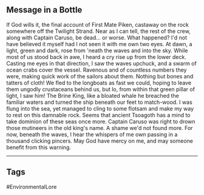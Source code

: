 ## Message in a Bottle
If God wills it, the final account of First Mate Piken, castaway on the rock somewhere off the Twilight Strand. Near as I can tell, the rest of the crew, along with Captain Caruso, be dead... or worse. What happened? I'd not have believed it myself had I not seen it with me own two eyes. At dawn, a light, green and dark, rose from 'neath the waves and into the sky. While most of us stood back in awe, I heard a cry rise up from the lower deck. Casting me eyes in that direction, I saw the waves upchuck, and a swarm of ocean crabs cover the vessel. Ravenous and of countless numbers they were, making quick work of the sailors about them. Nothing but bones and tatters of cloth! We fled to the longboats as fast we could, hoping to leave them ungodly crustaceans behind us, but lo, from within that green pillar of light, I saw him! The Brine King, like a bloated whale he breached the familiar waters and turned the ship beneath our feet to match-wood. I was flung into the sea, yet managed to cling to some flotsam and make my way to rest on this damnable rock. Seems that ancient Tsoagoth has a mind to take dominion of these seas once more. Captain Caruso was right to drown those mutineers in the old king's name. A shame we'd not found more. For now, beneath the waves, I hear the whispers of me own passing in a thousand clicking pincers. May God have mercy on me, and may someone benefit from this warning.

---
## Tags
#EnvironmentalLore